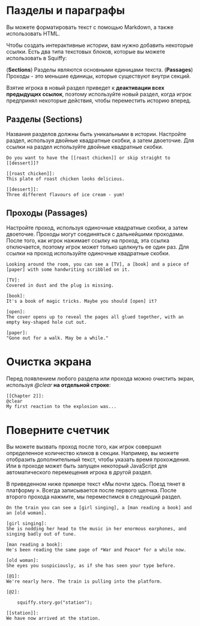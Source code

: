 # Пазделы и параграфы

Вы можете форматировать текст с помощью Markdown, а также использовать HTML.

Чтобы создать интерактивные истории, вам нужно добавить некоторые ссылки. Есть два типа текстовых блоков, которые вы можете использовать в Squiffy:

(**Sections**) Разделы являются основными единицами текста.
(**Passages**) Проходы - это меньшие единицы, которые существуют внутри секций.

Взятие игрока в новый раздел приведет к **деактивации всех предыдущих ссылок**, поэтому используйте новый раздел, когда игрок предпринял некоторые действия, чтобы переместить историю вперед.

## Разделы (**Sections**)

Названия разделов должны быть уникальными в истории. Настройте раздел, используя двойные квадратные скобки, а затем двоеточие. Для ссылки на раздел используйте двойные квадратные скобки.
```
Do you want to have the [[roast chicken]] or skip straight to [[dessert]]?
    
[[roast chicken]]:
This plate of roast chicken looks delicious.

[[dessert]]:
Three different flavours of ice cream - yum!
```

## Проходы (**Passages**)

Настройте проход, используя одиночные квадратные скобки, а затем двоеточие. Проходы могут соединяться с дальнейшими проходами. После того, как игрок нажимает ссылку на проход, эта ссылка отключается, поэтому игрок может только щелкнуть ее один раз. Для ссылки на проход используйте одиночные квадратные скобки.
```
Looking around the room, you can see a [TV], a [book] and a piece of [paper] with some handwriting scribbled on it.

[TV]:
Covered in dust and the plug is missing.

[book]:
It's a book of magic tricks. Maybe you should [open] it?

[open]:
The cover opens up to reveal the pages all glued together, with an empty key-shaped hole cut out.

[paper]:
"Gone out for a walk. May be a while."
```
# Очистка экрана

Перед появлением любого раздела или прохода можно очистить экран, используя _@clear_ **на отдельной строке**:
```
[[Chapter 2]]:
@clear
My first reaction to the explosion was...
```

# Поверните счетчик

Вы можете вызвать проход после того, как игрок совершил определенное количество кликов в секции. Например, вы можете отобразить дополнительный текст, чтобы указать время прохождения. Или в проходе может быть запущен некоторый JavaScript для автоматического перемещения игрока в другой раздел.

В приведенном ниже примере текст «Мы почти здесь. Поезд тянет в платформу ». Всегда записывается после первого щелчка. После второго прохода нажмите, мы переместимся в следующий раздел.
```
On the train you can see a [girl singing], a [man reading a book] and an [old woman].

[girl singing]:
She is nodding her head to the music in her enormous earphones, and singing badly out of tune.

[man reading a book]:
He's been reading the same page of *War and Peace* for a while now.

[old woman]:
She eyes you suspiciously, as if she has seen your type before.

[@1]:
We're nearly here. The train is pulling into the platform.

[@2]:

    squiffy.story.go("station");

[[station]]:
We have now arrived at the station.
```
